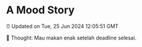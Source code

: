 # A Mood Story

⏰ Updated on Tue, 25 Jun 2024 12:05:51 GMT

💭 Thought: Mau makan enak setelah deadline selesai.

